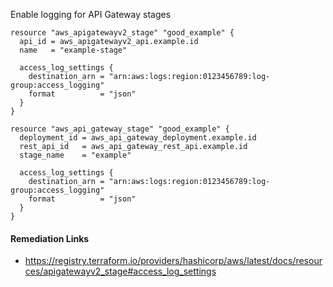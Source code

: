 
Enable logging for API Gateway stages

```hcl
resource "aws_apigatewayv2_stage" "good_example" {
  api_id = aws_apigatewayv2_api.example.id
  name   = "example-stage"

  access_log_settings {
    destination_arn = "arn:aws:logs:region:0123456789:log-group:access_logging"
    format          = "json"
  }
}
```
```hcl
resource "aws_api_gateway_stage" "good_example" {
  deployment_id = aws_api_gateway_deployment.example.id
  rest_api_id   = aws_api_gateway_rest_api.example.id
  stage_name    = "example"

  access_log_settings {
    destination_arn = "arn:aws:logs:region:0123456789:log-group:access_logging"
    format          = "json"
  }
}
```

#### Remediation Links
 - https://registry.terraform.io/providers/hashicorp/aws/latest/docs/resources/apigatewayv2_stage#access_log_settings

